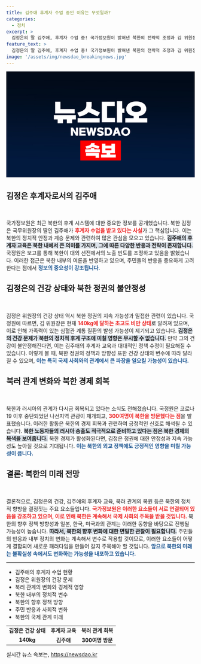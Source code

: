 ```yaml
---
title: 김주애 후계자 수업 중인 이유는 무엇일까?
categories:
  - 정치
excerpt: >
  김정은의 딸 김주애, 후계자 수업 중! 국가정보원이 밝혀낸 북한의 전략적 조정과 김 위원장의 충격적 건강 상태, 그리고 북러 관계의 변화까지, 모든 진실을 파헤칩니다! 클릭하세요!
feature_text: >
  김정은의 딸 김주애, 후계자 수업 중! 국가정보원이 밝혀낸 북한의 전략적 조정과 김 위원장의 충격적 건강 상태, 그리고 북러 관계의 변화까지, 모든 진실을 파헤칩니다! 클릭하세요!
image: '/assets/img/newsdao_breakingnews.jpg'
---
```


<p><img src="/assets/img/newsdao_breakingnews.jpg" alt="ranknews 속보" /></p>

<h2 data-ke-size="size26">김정은 후계자로서의 김주애</h2>

<p data-ke-size="size16">&nbsp;</p>

<p>국가정보원은 최근 북한의 후계 시스템에 대한 중요한 정보를 공개했습니다. 북한 김정은 국무위원장의 딸인 김주애가 <b><span style="color: #ee2323;">후계자 수업을 받고 있다는 사실</span></b>가 그 핵심입니다. 이는 북한의 정치적 안정과 계승 문제와 관련하여 많은 관심을 모으고 있습니다. <b><span style="background-color: #21538527;">김주애의 후계자 교육은 북한 내에서 큰 의미를 가지며, 그에 따른 다양한 반응과 전략이 존재합니다.</span></b> 국정원은 보고를 통해 북한이 대외 선전에서의 노출 빈도를 조정하고 있음을 밝혔습니다. 이러한 접근은 북한 내부의 여론을 반영하고 있으며, 주민들의 반응을 중요하게 고려한다는 점에서 <b><span style="color: #1a5490;">정보의 중요성이 강조됩니다.</span></b></p>

<h2 data-ke-size="size26">김정은의 건강 상태와 북한 정권의 불안정성</h2>

<p data-ke-size="size16">&nbsp;</p>

<p>김정은 위원장의 건강 상태 역시 북한 정권의 지속 가능성과 밀접한 관련이 있습니다. 국정원에 따르면, 김 위원장은 현재 <b><span style="color: #ee2323;">140kg에 달하는 초고도 비만 상태</span></b>로 알려져 있으며, 이로 인해 가족력이 있는 심혈관 계통 질환의 발생 가능성이 제기되고 있습니다. <b><span style="background-color: #21538527;">김정은의 건강 문제가 북한의 정치적 후계 구조에 미칠 영향은 무시할 수 없습니다.</span></b> 만약 그의 건강이 불안정해진다면, 이는 김주애의 후계자 교육과 대대적인 정책 수정이 필요해질 수 있습니다. 이렇게 볼 때, 북한 정권의 정책과 방향성 또한 건강 상태의 변수에 따라 달라질 수 있으며, <b><span style="color: #1a5490;">이는 특히 국제 사회와의 관계에서 큰 파장을 일으킬 가능성이 있습니다.</span></b></p>

<h2 data-ke-size="size26">북러 관계 변화와 북한 경제 회복</h2>

<p data-ke-size="size16">&nbsp;</p>

<p>북한과 러시아의 관계가 다시금 회복되고 있다는 소식도 전해졌습니다. 국정원은 코로나19 이후 중단되었던 나선지역 관광이 재개되고, <b><span style="color: #ee2323;">300여명이 북한을 방문했다는 점</span></b>을 발표했습니다. 이러한 활동은 북한의 경제 회복과 관련하여 긍정적인 신호로 해석될 수 있습니다. <b><span style="background-color: #21538527;">북한 노동자들의 러시아 송출도 적극적으로 준비하고 있다는 점은 북한 경제의 복색을 보여줍니다.</span></b> 북한 경제가 활성화된다면, 김정은 정권에 대한 안정성과 지속 가능성도 높아질 것으로 기대됩니다. <b><span style="color: #1a5490;">이는 북한의 외교 정책에도 긍정적인 영향을 미칠 가능성이 큽니다.</span></b></p>

<h2 data-ke-size="size26">결론: 북한의 미래 전망</h2>

<p data-ke-size="size16">&nbsp;</p>

<p>결론적으로, 김정은의 건강, 김주애의 후계자 교육, 북러 관계의 복원 등은 북한의 정치적 향방을 결정짓는 주요 요소들입니다. <b><span style="color: #ee2323;">국가정보원은 이러한 요소들이 서로 연결되어 있음을 강조하고 있으며, 이로 인해 북한은 계속해서 국제 사회의 주목을 받을 것입니다.</span></b> 북한의 향후 정책 방향성과 일본, 한국, 미국과의 관계는 이러한 동향을 바탕으로 진행될 가능성이 높습니다. <b><span style="background-color: #21538527;">따라서, 북한의 향후 변화에 대한 면밀한 관찰이 필요합니다.</span></b> 주민들의 반응과 내부 정치의 변화는 계속해서 변수로 작용할 것이므로, 이러한 요소들이 어떻게 결합되어 새로운 패러다임을 만들어 갈지 주목해야 할 것입니다. <b><span style="color: #1a5490;">앞으로 북한의 미래는 불확실성 속에서도 변화하는 가능성을 내포하고 있습니다.</span></b></p>

<hr>

<ul>
    <li>김주애의 후계자 수업 현황</li>
    <li>김정은 위원장의 건강 문제</li>
    <li>북러 관계의 변화와 경제적 영향</li>
    <li>북한 내부의 정치적 변수</li>
    <li>북한의 향후 정책 방향</li>
    <li>주민 반응과 사회적 변화</li>
    <li>북한의 국제 관계 미래</li>
</ul>

<table style="width: 100%;">
    <tr>
        <td style="text-align: center; height: 17px;"><b>김정은 건강 상태</b></td>
        <td style="text-align: center; height: 17px;"><b>후계자 교육</b></td>
        <td style="text-align: center; height: 17px;"><b>북러 관계 회복</b></td>
    </tr>
    <tr>
        <td style="text-align: center; height: 17px;"><b>140kg</b></td>
        <td style="text-align: center; height: 17px;"><b>김주애</b></td>
        <td style="text-align: center; height: 17px;"><b>300여명 방문</b></td>
    </tr>
</table>

<p data-ke-size="size16"></p>
실시간 뉴스 속보는, <a href="https://newsdao.kr" rel="dofollow">https://newsdao.kr</a>


